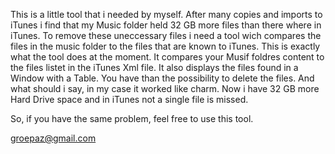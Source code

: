 This is a little tool that i needed by myself.
After many copies and imports to iTunes i find that my Music folder held 32 GB more files than there where in iTunes.
To remove these uneccessary files i need a tool wich compares the files in the music folder to the files that are known to iTunes.
This is exactly what the tool does at the moment. It compares your Musif foldres content to the files listet in the iTunes Xml file.
It also displays the files found in a Window with a Table. You have than the possibility to delete the files.
And what should i say, in my case it worked like charm. Now i have 32 GB more Hard Drive space and in iTunes not a single file is missed.

So, if you have the same problem, feel free to use this tool.

groepaz@gmail.com
